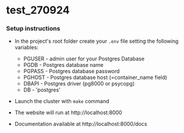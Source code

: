 # test_270924

### Setup instructions

- In the project's root folder create your `.env` file setting the following variables:
    - PGUSER - admin user for your Postgres Database
    - PGDB - Postgres database name
    - PGPASS - Postgres database password
    - PGHOST - Postgres database host (=container_name field)
    - DBAPI - Postgres driver (pg8000 or psycopg)
    - DB - 'postgres'

- Launch the cluster with `make` command
- The website will run at http://localhost:8000
- Documentation available at http://localhost:8000/docs

